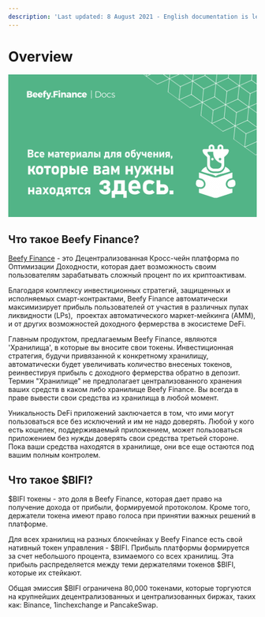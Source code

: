 ```yaml
---
description: 'Last updated: 8 August 2021 - English documentation is leading.'
---
```


# Overview

![](.gitbook/assets/docs-landing_ru.png)

## Что такое Beefy Finance?

[Beefy Finance](https://beefy.finance/) - это Децентрализованная Кросс-чейн платформа по Оптимизации Доходности, которая дает возможность своим пользователям зарабатывать сложный процент по их криптоактивам.

Благодаря комплексу инвестиционных стратегий, защищенных и исполняемых смарт-контрактами, Beefy Finance автоматически максимизирует прибыль пользователей от участия в различных пулах ликвидности \(LPs\),‌ ‌ проектах автоматического маркет-мейкинга \(AMM\),‌ ‌и‌ ‌от других возможностей доходного фермерства‌ ‌в экосистеме DeFi.

Главным продуктом, предлагаемым Beefy Finance, являются 'Хранилища', в которые вы вносите свои токены. Инвестиционная стратегия, будучи привязанной к конкретному хранилищу, автоматически будет увеличивать количество внесеных токенов, реинвестируя прибыль с доходного фермерства обратно в депозит. Термин "Хранилище" не предполагает централизованного хранения ваших средств в каком либо хранилище Beefy Finance. Вы всегда в праве вывести свои средства из хранилища в любой момент.

Уникальность DeFi приложений заключается в том, что ими могут пользоваться все без исключений и им не надо доверять. Любой у кого есть кошелек, поддерживаемый приложением, может пользоваться приложением без нужды доверять свои средства третьей стороне. Пока ваши средства находятся в хранилище, они все еще остаются под вашим полным контролем.

## Что такое $BIFI?

$BIFI токены - это доля в Beefy Finance, которая дает право на получение дохода от прибыли, формируемой протоколом. Кроме того, держатели токена имеют право голоса при принятии важных решений в платформе.

Для всех хранилищ на разных блокчейнах у Beefy Finance есть свой нативный токен управления - $BIFI. Прибыль платформы формируется за счет небольшого процента, взимаемого со всех хранилищ. Эта прибыль распределяется между теми держателями токенов $BIFI, которые их стейкают.

Общая эмиссия $BIFI ограничена 80,000 токенами, которые торгуются на крупнейших децентрализованных и централизованных биржах, таких как: Binance, 1inchexchange и PancakeSwap.

